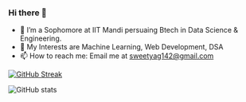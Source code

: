 ### Hi there 👋

- 🔭 I’m a Sophomore at IIT Mandi persuaing Btech in Data Science & Engineering.
- 🌱 My Interests are Machine Learning, Web Development, DSA
- 📫 How to reach me: Email me at sweetyag142@gmail.com

[![GitHub Streak](https://streak-stats.demolab.com?user=batman14-s&theme=dark)](https://git.io/streak-stats)

![GitHub stats](https://github-readme-stats.vercel.app/api?username=batman14-s&show_icons=true&t&title_color=FA8B01&theme=radical)





